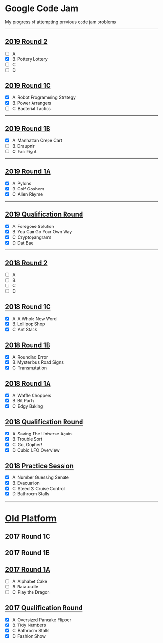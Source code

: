 # Google Code Jam 

My progress of attempting previous code jam problems

---

## [2019 Round 2](https://codingcompetitions.withgoogle.com/codejam/round/0000000000051679)

- [ ] A.
- [x] B. Pottery Lottery
- [ ] C.
- [ ] D.

## [2019 Round 1C](https://codingcompetitions.withgoogle.com/codejam/round/00000000000516b9)

- [x] A. Robot Programming Strategy
- [x] B. Power Arrangers
- [ ] C. Bacterial Tactics

---

## [2019 Round 1B](https://codingcompetitions.withgoogle.com/codejam/round/0000000000051706)

- [x] A. Manhattan Crepe Cart
- [ ] B. Draupnir
- [ ] C. Fair Fight

---

## [2019 Round 1A](https://codingcompetitions.withgoogle.com/codejam/round/0000000000051635)

- [x]  A. Pylons
- [x]  B. Golf Gophers
- [x]  C. Alien Rhyme 

---

## [2019 Qualification Round](https://codingcompetitions.withgoogle.com/codejam/round/0000000000051705)

- [x]  A. Foregone Solution
- [x]  B. You Can Go Your Own Way
- [x]  C. Cryptopangrams
- [x]  D. Dat Bae

---

## [2018 Round 2](https://codejam.withgoogle.com/2018/challenges/0000000000007706/analysis)

- [ ]  A.
- [ ]  B.
- [ ]  C.
- [ ]  D.

## [2018 Round 1C](https://codejam.withgoogle.com/2018/challenges/0000000000007765/analysis)

- [x]  A. A Whole New Word
- [x]  B. Lollipop Shop
- [x]  C. Ant Stack

## [2018 Round 1B](https://codejam.withgoogle.com/2018/challenges/0000000000007764/analysis)

- [x]  A. Rounding Error
- [x]  B. Mysterious Road Signs
- [x]  C. Transmutation

## [2018 Round 1A](https://codejam.withgoogle.com/2018/challenges/0000000000007883/analysis)

- [x]  A. Waffle Choppers
- [x]  B. Bit Party
- [x]  C. Edgy Baking

## [2018 Qualification Round](https://codejam.withgoogle.com/2018/challenges/00000000000000cb/analysis)

- [x]  A. Saving The Universe Again
- [x]  B. Trouble Sort
- [x]  C. Go, Gopher!
- [x]  D. Cubic UFO Overview

## [2018 Practice Session](https://codejam.withgoogle.com/2018/challenges/0000000000000130/analysis)

- [x]  A. Number Guessing Senate
- [x]  B. Evacuation
- [x]  C. Steed 2: Cruise Control
- [x]  D. Bathroom Stalls

---

# [Old Platform](https://code.google.com/codejam/past-contests)

## 2017 Round 1C

## 2017 Round 1B

## [2017 Round 1A](https://code.google.com/codejam/contest/5304486/dashboard#s=a)

- [ ]  A. Alphabet Cake
- [ ]  B. Ratatouille
- [ ]  C. Play the Dragon

## [2017 Qualification Round](https://code.google.com/codejam/contest/3264486/dashboard#s=a)

- [x]  A. Oversized Pancake Flipper
- [x]  B. Tidy Numbers
- [x]  C. Bathroom Stalls
- [x]  D. Fashion Show